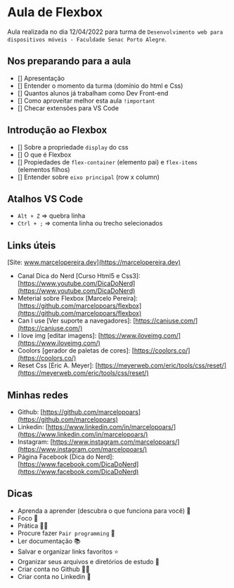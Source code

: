 # Aula de Flexbox

Aula realizada no dia 12/04/2022 para turma de `Desenvolvimento web para dispositivos móveis - Faculdade Senac Porto Alegre`.

## Nos preparando para a aula

- [] Apresentação
- [] Entender o momento da turma (domínio do html e Css)
- [] Quantos alunos já trabalham como Dev Front-end
- [] Como aproveitar melhor esta aula `!important`
- [] Checar extensões para VS Code

## Introdução ao Flexbox

- [] Sobre a propriedade `display` do css
- [] O que é Flexbox
- [] Propiedades de `flex-container` (elemento pai) e `flex-items` (elementos filhos)
- [] Entender sobre `eixo principal` (row x column)

## Atalhos VS Code

- `Alt + Z` => quebra linha
- `Ctrl + ;` => comenta linha ou trecho selecionados

## Links úteis

[Site: www.marcelopereira.dev](https://marcelopereira.dev)

- Canal Dica do Nerd [Curso Html5 e Css3]: [https://www.youtube.com/DicaDoNerd](https://www.youtube.com/DicaDoNerd)
- Meterial sobre Flexbox [Marcelo Pereira]: [https://github.com/marcelopoars/flexbox](https://github.com/marcelopoars/flexbox)
- Can I use [Ver suporte a navegadores]: [https://caniuse.com/](https://caniuse.com/)
- I love img [editar imagens]: [https://www.iloveimg.com/](https://www.iloveimg.com/)
- Coolors [gerador de paletas de cores]: [https://coolors.co/](https://coolors.co/)
- Reset Css [Eric A. Meyer]: [https://meyerweb.com/eric/tools/css/reset/](https://meyerweb.com/eric/tools/css/reset/)

## Minhas redes

- Github: [https://github.com/marcelopoars](https://github.com/marcelopoars)
- Linkedin: [https://www.linkedin.com/in/marcelopoars/](https://www.linkedin.com/in/marcelopoars/)
- Instagram: [https://www.instagram.com/marcelopoars/](https://www.instagram.com/marcelopoars/)
- Página Facebook [Dica do Nerd]: [https://www.facebook.com/DicaDoNerd](https://www.facebook.com/DicaDoNerd)

## Dicas

- Aprenda a aprender (descubra o que funciona para você) 🧠
- Foco 🧐
- Prática 💪👩
- Procure fazer `Pair programming` 🙌
- Ler documentação 📚
- Salvar e organizar links favoritos ⭐
- Organizar seus arquivos e diretórios de estudo 📁
- Criar conta no Github 👩‍💻
- Criar conta no Linkedin 💼
